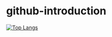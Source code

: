 # github-introduction

[![Top Langs](https://github-readme-stats.vercel.app/api/top-langs/?username=rafaelmbcosta)](https://github.com/rafaelmbcosta/github-readme-stats)
